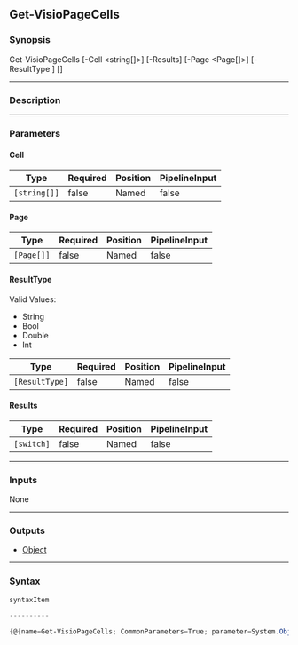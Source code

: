 Get-VisioPageCells
------------------

### Synopsis

Get-VisioPageCells [-Cell <string[]>] [-Results] [-Page <Page[]>] [-ResultType <ResultType>] [<CommonParameters>]

---

### Description

---

### Parameters
#### **Cell**

|Type        |Required|Position|PipelineInput|
|------------|--------|--------|-------------|
|`[string[]]`|false   |Named   |false        |

#### **Page**

|Type      |Required|Position|PipelineInput|
|----------|--------|--------|-------------|
|`[Page[]]`|false   |Named   |false        |

#### **ResultType**

Valid Values:

* String
* Bool
* Double
* Int

|Type          |Required|Position|PipelineInput|
|--------------|--------|--------|-------------|
|`[ResultType]`|false   |Named   |false        |

#### **Results**

|Type      |Required|Position|PipelineInput|
|----------|--------|--------|-------------|
|`[switch]`|false   |Named   |false        |

---

### Inputs
None

---

### Outputs
* [Object](https://learn.microsoft.com/en-us/dotnet/api/System.Object)

---

### Syntax
```PowerShell
syntaxItem
```
```PowerShell
----------
```
```PowerShell
{@{name=Get-VisioPageCells; CommonParameters=True; parameter=System.Object[]}}
```
